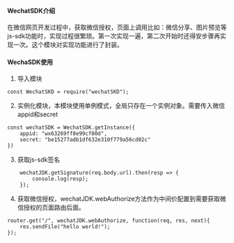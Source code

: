 #### WechatSDK介绍
在微信网页开发过程中，获取微信授权，页面上调用比如：微信分享、图片预览等js-sdk功能时，实现过程很繁琐。第一次实现一遍，第二次开始时还得安步骤再实现一次。这个模块对实现功能进行了封装。

#### WechaSDK使用
1. 导入模块
```
const WechatSKD = require("wechatSKD");
```
2. 实例化模块，本模块使用单例模式，全局只存在一个实例对象。需要传入微信appid和secret
```
const wechatSDK = WechatSDK.getInstance({
    appid: "wx63269ff8e99cf80d",
    secret: "be15277adb1df632e310f779a56cd02c"
})
```
3. 获取js-sdk签名
```
    wechatJDK.getSignature(req.body.url).then(resp => {
        console.log(resp);
    });
```
4. 获取微信授权，wechatJDK.webAuthorize方法作为中间价配置到需要获取微信授权的页面路由后面。
```
router.get("/", wechatJDK.webAuthorize, function(req, res, next){
    res.sendFile("hello world!");
});
```
